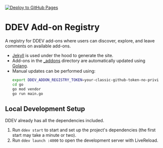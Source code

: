 [![Deploy to GitHub Pages](https://github.com/ddev/addon-registry/actions/workflows/deploy-to-github-pages.yml/badge.svg)](https://ddev.github.io/addon-registry/)

# DDEV Add-on Registry

A registry for DDEV add-ons where users can discover, explore, and leave comments on available add-ons.

- [Jekyll](https://jekyllrb.com/) is used under the hood to generate the site.
- Add-ons in the [_addons](./_addons) directory are automatically updated using [Golang](./go/main.go).
- Manual updates can be performed using:
    ```bash
    export DDEV_ADDON_REGISTRY_TOKEN=your-classic-github-token-no-privileges
    cd go
    go mod vendor
    go run main.go
    ```

## Local Development Setup

DDEV already has all the dependencies included.

1. Run `ddev start` to start and set up the project's dependencies (the first start may take a minute or two).
2. Run `ddev launch :4000` to open the development server with LiveReload.
